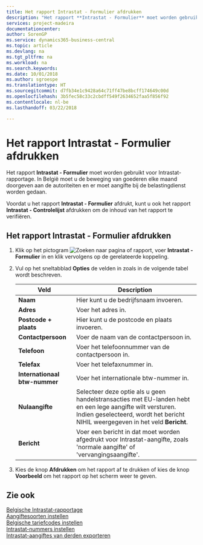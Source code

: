 ```yaml
---
title: Het rapport Intrastat - Formulier afdrukken
description: "Het rapport **Intrastat - Formulier** moet worden gebruikt voor Intrastat-rapportage. In België moet u de beweging van goederen elke maand doorgeven aan de autoriteiten en er moet aangifte bij de belastingdienst worden gedaan."
services: project-madeira
documentationcenter: 
author: SorenGP
ms.service: dynamics365-business-central
ms.topic: article
ms.devlang: na
ms.tgt_pltfrm: na
ms.workload: na
ms.search.keywords: 
ms.date: 10/01/2018
ms.author: sgroespe
ms.translationtype: HT
ms.sourcegitcommit: d7fb34e1c9428a64c71ff47be8bcff174649c00d
ms.openlocfilehash: 3b5fec58c33c2cbdff549f2634652faa5f856f92
ms.contentlocale: nl-be
ms.lasthandoff: 03/22/2018

---
```

# <a name="print-the-intrastat-form-report"></a>Het rapport Intrastat - Formulier afdrukken
Het rapport **Intrastat - Formulier** moet worden gebruikt voor Intrastat-rapportage. In België moet u de beweging van goederen elke maand doorgeven aan de autoriteiten en er moet aangifte bij de belastingdienst worden gedaan.  

Voordat u het rapport **Intrastat - Formulier** afdrukt, kunt u ook het rapport **Intrastat - Controlelijst** afdrukken om de inhoud van het rapport te verifiëren.  

## <a name="to-print-the-intrastat-form-report"></a>Het rapport Intrastat - Formulier afdrukken  

1.  Klik op het pictogram ![Zoeken naar pagina of rapport](../../media/ui-search/search_small.png "pictogram Zoeken naar pagina of rapport"), voer **Intrastat - Formulier** in en klik vervolgens op de gerelateerde koppeling.  
2.  Vul op het sneltabblad **Opties** de velden in zoals in de volgende tabel wordt beschreven.  

    |Veld|Description|  
    |---------------------------------|---------------------------------------|  
    |**Naam**|Hier kunt u de bedrijfsnaam invoeren.|  
    |**Adres**|Voer het adres in.|  
    |**Postcode + plaats**|Hier kunt u de postcode en plaats invoeren.|  
    |**Contactpersoon**|Voer de naam van de contactpersoon in.|  
    |**Telefoon**|Voer het telefoonnummer van de contactpersoon in.|  
    |**Telefax**|Voer het telefaxnummer in.|  
    |**Internationaal btw-nummer**|Voer het internationale btw-nummer in.|  
    |**Nulaangifte**|Selecteer deze optie als u geen handelstransacties met EU-landen hebt en een lege aangifte wilt versturen. Indien geselecteerd, wordt het bericht NIHIL weergegeven in het veld **Bericht**.|  
    |**Bericht**|Voer een bericht in dat moet worden afgedrukt voor Intrastat-aangifte, zoals 'normale aangifte' of 'vervangingsaangifte'.|  

3.  Kies de knop **Afdrukken** om het rapport af te drukken of kies de knop **Voorbeeld** om het rapport op het scherm weer te geven.  
  
## <a name="see-also"></a>Zie ook  
 [Belgische Intrastat-rapportage](belgian-intrastat-reporting.md)   
 [Aangiftesoorten instellen](how-to-set-up-declaration-types.md)   
 [Belgische tariefcodes instellen](how-to-set-up-belgian-tariff-numbers.md)   
 [Intrastat-nummers instellen](how-to-set-up-intrastat-establishment-numbers.md)   
 [Intrastat-aangiftes van derden exporteren](how-to-export-intrastat-third-party-declararations.md)

